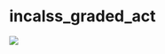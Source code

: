 # incalss_graded_act
<img src=“https://github.com/jaegeun1393/incalss_graded_act/blob/main/sssss.PNG”>
